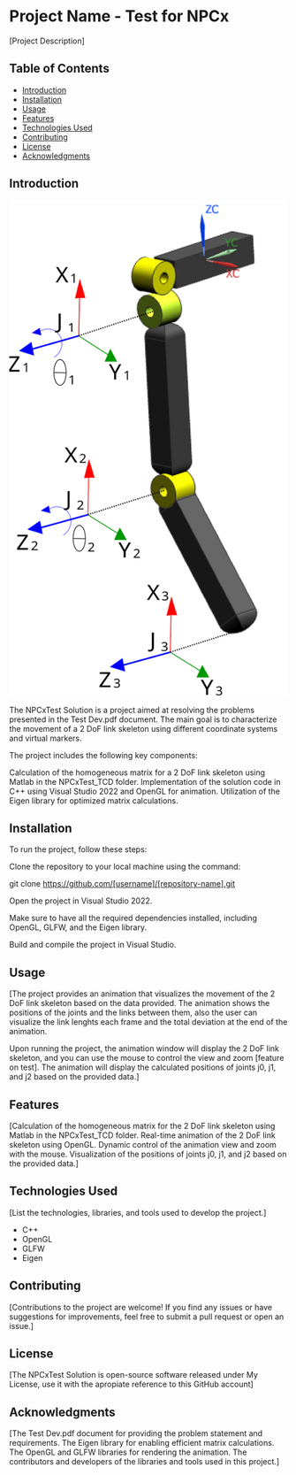 # Project Name - Test for NPCx

[Project Description]

## Table of Contents

- [Introduction](#introduction)
- [Installation](#installation)
- [Usage](#usage)
- [Features](#features)
- [Technologies Used](#technologies-used)
- [Contributing](#contributing)
- [License](#license)
- [Acknowledgments](#acknowledgments)

## Introduction

![Modelo Cinematico](Modelo_cinematico.svg)

The NPCxTest Solution is a project aimed at resolving the problems presented in the Test Dev.pdf document. The main goal is to characterize the movement of a 2 DoF link skeleton using different coordinate systems and virtual markers.

The project includes the following key components:

Calculation of the homogeneous matrix for a 2 DoF link skeleton using Matlab in the NPCxTest_TCD folder.
Implementation of the solution code in C++ using Visual Studio 2022 and OpenGL for animation.
Utilization of the Eigen library for optimized matrix calculations.

## Installation

To run the project, follow these steps:

Clone the repository to your local machine using the command:


git clone https://github.com/[username]/[repository-name].git


Open the project in Visual Studio 2022.

Make sure to have all the required dependencies installed, including OpenGL, GLFW, and the Eigen library.

Build and compile the project in Visual Studio.

## Usage

[The project provides an animation that visualizes the movement of the 2 DoF link skeleton based on the data provided. The animation shows the positions of the joints and the links between them, also the user can visualize the link lenghts each frame and the total deviation at the end of the animation.

Upon running the project, the animation window will display the 2 DoF link skeleton, and you can use the mouse to control the view and zoom [feature on test]. The animation will display the calculated positions of joints j0, j1, and j2 based on the provided data.]

## Features

[Calculation of the homogeneous matrix for the 2 DoF link skeleton using Matlab in the NPCxTest_TCD folder.
Real-time animation of the 2 DoF link skeleton using OpenGL.
Dynamic control of the animation view and zoom with the mouse.
Visualization of the positions of joints j0, j1, and j2 based on the provided data.]

## Technologies Used

[List the technologies, libraries, and tools used to develop the project.]

- C++
- OpenGL
- GLFW
- Eigen

## Contributing

[Contributions to the project are welcome! If you find any issues or have suggestions for improvements, feel free to submit a pull request or open an issue.]

## License

[The NPCxTest Solution is open-source software released under My License, use it with the apropiate reference to this GitHub account]

## Acknowledgments

[The Test Dev.pdf document for providing the problem statement and requirements.
The Eigen library for enabling efficient matrix calculations.
The OpenGL and GLFW libraries for rendering the animation.
The contributors and developers of the libraries and tools used in this project.]
